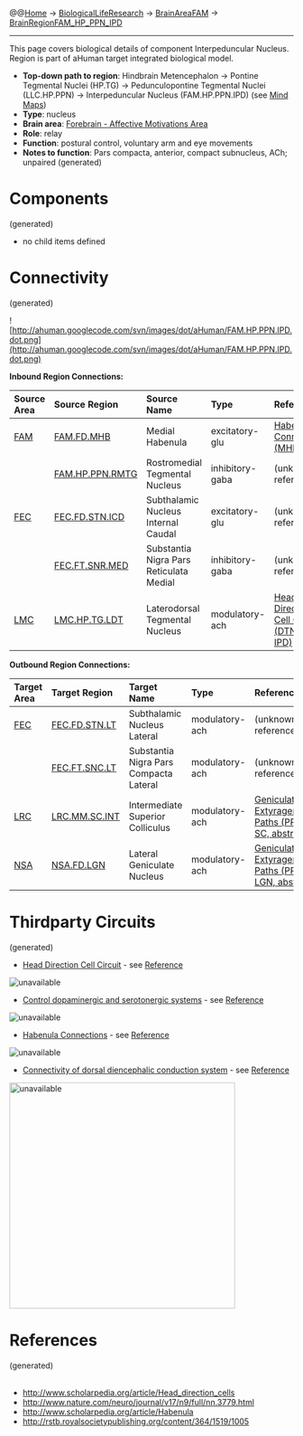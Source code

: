 @@[Home](Home.md) -> [BiologicalLifeResearch](BiologicalLifeResearch.md) -> [BrainAreaFAM](BrainAreaFAM.md) -> [BrainRegionFAM\_HP\_PPN\_IPD](BrainRegionFAM_HP_PPN_IPD.md)

---


This page covers biological details of component Interpeduncular Nucleus.
Region is part of aHuman target integrated biological model.

  * **Top-down path to region**: Hindbrain Metencephalon -> Pontine Tegmental Nuclei (HP.TG) -> Pedunculopontine Tegmental Nuclei (LLC.HP.PPN) -> Interpeduncular Nucleus (FAM.HP.PPN.IPD) (see [Mind Maps](OverallMindMaps.md))
  * **Type**: nucleus
  * **Brain area**: [Forebrain - Affective Motivations Area](BrainAreaFAM.md)
  * **Role**: relay
  * **Function**: postural control, voluntary arm and eye movements
  * **Notes to function**: Pars compacta, anterior, compact subnucleus, ACh; unpaired
(generated)
# Components #
(generated)


  * no child items defined

# Connectivity #
(generated)


![http://ahuman.googlecode.com/svn/images/dot/aHuman/FAM.HP.PPN.IPD.dot.png](http://ahuman.googlecode.com/svn/images/dot/aHuman/FAM.HP.PPN.IPD.dot.png)

**Inbound Region Connections:**

| **Source Area** | **Source Region** | **Source Name** | **Type** | **Reference** |
|:----------------|:------------------|:----------------|:---------|:--------------|
| [FAM](BrainAreaFAM.md) | [FAM.FD.MHB](BrainRegionFAM_FD_MHB.md) | Medial Habenula | excitatory-glu | [Habenula Connections (MHb -> IP)](http://www.scholarpedia.org/article/Habenula) |
|                 | [FAM.HP.PPN.RMTG](BrainRegionFAM_HP_PPN_RMTG.md) | Rostromedial Tegmental Nucleus | inhibitory-gaba | (unknown reference) |
| [FEC](BrainAreaFEC.md) | [FEC.FD.STN.ICD](BrainRegionFEC_FD_STN_ICD.md) | Subthalamic Nucleus Internal Caudal | excitatory-glu | (unknown reference) |
|                 | [FEC.FT.SNR.MED](BrainRegionFEC_FT_SNR_MED.md) | Substantia Nigra Pars Reticulata Medial | inhibitory-gaba | (unknown reference) |
| [LMC](BrainAreaLMC.md) | [LMC.HP.TG.LDT](BrainRegionLMC_HP_TG_LDT.md) | Laterodorsal Tegmental Nucleus | modulatory-ach | [Head Direction Cell Circuit (DTN -> IPD)](http://www.scholarpedia.org/article/Head_direction_cells) |

**Outbound Region Connections:**

| **Target Area** | **Target Region** | **Target Name** | **Type** | **Reference** |
|:----------------|:------------------|:----------------|:---------|:--------------|
| [FEC](BrainAreaFEC.md) | [FEC.FD.STN.LT](BrainRegionFEC_FD_STN_LT.md) | Subthalamic Nucleus Lateral | modulatory-ach | (unknown reference) |
|                 | [FEC.FT.SNC.LT](BrainRegionFEC_FT_SNC_LT.md) | Substantia Nigra Pars Compacta Lateral | modulatory-ach | (unknown reference) |
| [LRC](BrainAreaLRC.md) | [LRC.MM.SC.INT](BrainRegionLRC_MM_SC_INT.md) | Intermediate Superior Colliculus | modulatory-ach | [Geniculate and Extyrageniculate Paths (PPN -> SC, abstract)](http://www.sciencedirect.com/science/article/pii/S0387760401003308) |
| [NSA](BrainAreaNSA.md) | [NSA.FD.LGN](BrainRegionNSA_FD_LGN.md) | Lateral Geniculate Nucleus | modulatory-ach | [Geniculate and Extyrageniculate Paths (PPN -> LGN, abstract)](http://www.sciencedirect.com/science/article/pii/S0387760401003308) |

# Thirdparty Circuits #
(generated)

  * [Head Direction Cell Circuit](http://www.scholarpedia.org/w/images/6/63/Taube_Figure_5a.png) - see [Reference](http://www.scholarpedia.org/article/Head_direction_cells)

<img src='http://www.scholarpedia.org/w/images/6/63/Taube_Figure_5a.png' alt='unavailable'>

<ul><li><a href='http://www.nature.com/neuro/journal/v17/n9/images_article/nn.3779-F2.jpg'>Control dopaminergic and serotonergic systems</a> - see <a href='http://www.nature.com/neuro/journal/v17/n9/full/nn.3779.html'>Reference</a></li></ul>

<img src='http://www.nature.com/neuro/journal/v17/n9/images_article/nn.3779-F2.jpg' alt='unavailable'>

<ul><li><a href='http://www.scholarpedia.org/w/images/thumb/2/2d/Hb-connections-small.jpg/800px-Hb-connections-small.jpg'>Habenula Connections</a> - see <a href='http://www.scholarpedia.org/article/Habenula'>Reference</a></li></ul>

<img src='http://www.scholarpedia.org/w/images/thumb/2/2d/Hb-connections-small.jpg/800px-Hb-connections-small.jpg' alt='unavailable'>

<ul><li><a href='http://rstb.royalsocietypublishing.org/content/royptb/364/1519/1005/F1.large.jpg'>Connectivity of dorsal diencephalic conduction system</a> - see <a href='http://rstb.royalsocietypublishing.org/content/364/1519/1005'>Reference</a></li></ul>

<img src='http://rstb.royalsocietypublishing.org/content/royptb/364/1519/1005/F1.large.jpg' alt='unavailable' height='400width=400'>


<h1>References</h1>
(generated)<br>
<br>
<ul><li><a href='http://www.scholarpedia.org/article/Head_direction_cells'>http://www.scholarpedia.org/article/Head_direction_cells</a>
</li><li><a href='http://www.nature.com/neuro/journal/v17/n9/full/nn.3779.html'>http://www.nature.com/neuro/journal/v17/n9/full/nn.3779.html</a>
</li><li><a href='http://www.scholarpedia.org/article/Habenula'>http://www.scholarpedia.org/article/Habenula</a>
</li><li><a href='http://rstb.royalsocietypublishing.org/content/364/1519/1005'>http://rstb.royalsocietypublishing.org/content/364/1519/1005</a></li></ul>
